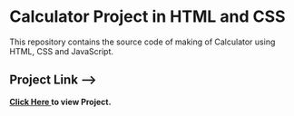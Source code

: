 # Calculator Project in HTML and CSS
This repository contains  the source code of  making of Calculator using HTML, CSS and JavaScript.
<br> 
<h2>Project Link --></h2><span><a href="https://aniketkumar7.github.io/Calculator-Project-in-HTML-and-CSS/"  target="_blank"><b>Click Here<b> </a> to view Project.</span>
